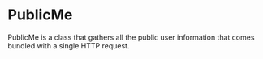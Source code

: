 PublicMe
========

PublicMe is a class that gathers all the public user information that comes bundled with a single HTTP request.